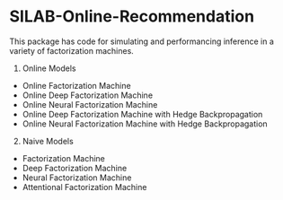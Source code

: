 # SILAB-Online-Recommendation

This package has code for simulating and performancing inference in a variety of factorization machines.

1. Online Models
* Online Factorization Machine
* Online Deep Factorization Machine
* Online Neural Factorization Machine
* Online Deep Factorization Machine with Hedge Backpropagation
* Online Neural Factorization Machine with Hedge Backpropagation


2. Naive Models
* Factorization Machine
* Deep Factorization Machine
* Neural Factorization Machine
* Attentional Factorization Machine

